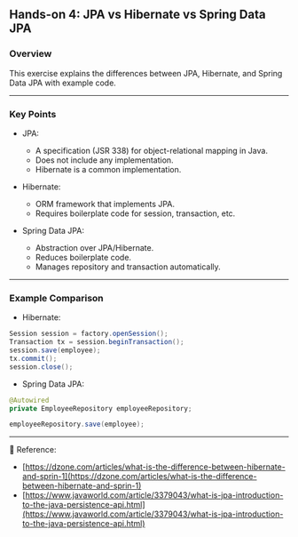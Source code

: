 ## Hands-on 4: JPA vs Hibernate vs Spring Data JPA

### Overview

This exercise explains the differences between JPA, Hibernate, and Spring Data JPA with example code.

---

### Key Points

- JPA:
  - A specification (JSR 338) for object-relational mapping in Java.
  - Does not include any implementation.
  - Hibernate is a common implementation.

- Hibernate:
  - ORM framework that implements JPA.
  - Requires boilerplate code for session, transaction, etc.

- Spring Data JPA:
  - Abstraction over JPA/Hibernate.
  - Reduces boilerplate code.
  - Manages repository and transaction automatically.

---

### Example Comparison

- Hibernate:

```java
Session session = factory.openSession();
Transaction tx = session.beginTransaction();
session.save(employee);
tx.commit();
session.close();
````

* Spring Data JPA:

```java
@Autowired
private EmployeeRepository employeeRepository;

employeeRepository.save(employee);
```

---
  
🔗 Reference:

* [https://dzone.com/articles/what-is-the-difference-between-hibernate-and-sprin-1](https://dzone.com/articles/what-is-the-difference-between-hibernate-and-sprin-1)
* [https://www.javaworld.com/article/3379043/what-is-jpa-introduction-to-the-java-persistence-api.html](https://www.javaworld.com/article/3379043/what-is-jpa-introduction-to-the-java-persistence-api.html)
